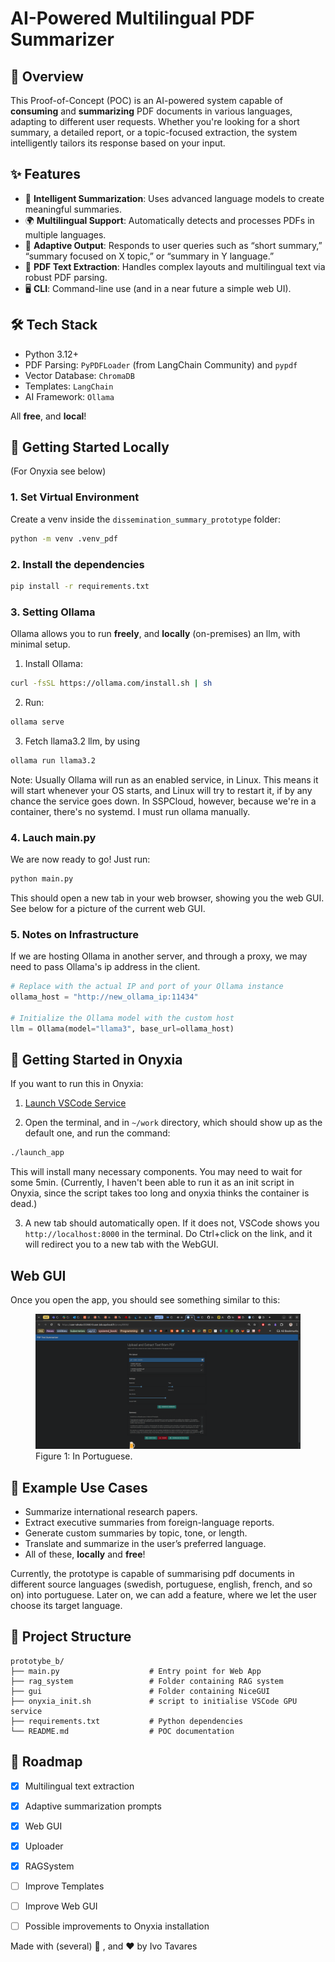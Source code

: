 # AI-Powered Multilingual PDF Summarizer

## 📘 Overview

This Proof-of-Concept (POC) is an AI-powered system capable of **consuming** and **summarizing** PDF documents in various languages, adapting to different user requests. Whether you're looking for a short summary, a detailed report, or a topic-focused extraction, the system intelligently tailors its response based on your input.

## ✨ Features

- 🧠 **Intelligent Summarization**: Uses advanced language models to create meaningful summaries.
- 🌍 **Multilingual Support**: Automatically detects and processes PDFs in multiple languages.
- 🎯 **Adaptive Output**: Responds to user queries such as “short summary,” “summary focused on X topic,” or “summary in Y language.”
- 📄 **PDF Text Extraction**: Handles complex layouts and multilingual text via robust PDF parsing.
- 🖥️ **CLI**: Command-line use (and in a near future a simple web UI).

## 🛠️ Tech Stack

- Python 3.12+
- PDF Parsing: `PyPDFLoader` (from LangChain Community) and `pypdf`
- Vector Database: `ChromaDB`
- Templates: `LangChain`
- AI Framework: `Ollama` 

All **free**, and **local**!


## 🚀 Getting Started Locally
(For Onyxia see below)

### 1. Set Virtual Environment
Create a venv inside the `dissemination_summary_prototype` folder:
```bash
python -m venv .venv_pdf
```

### 2. Install the dependencies

```bash
pip install -r requirements.txt
```

### 3. Setting Ollama
Ollama allows you to run **freely**, and **locally** (on-premises) an llm, with minimal setup.
1. Install Ollama:
```bash
curl -fsSL https://ollama.com/install.sh | sh
```
2. Run: 
```bash
ollama serve
```
3. Fetch llama3.2 llm, by using
```bash
ollama run llama3.2
```
Note: Usually Ollama will run as an enabled service, in Linux. 
This means it will start whenever your 
OS starts, and Linux will try to restart it, if by any chance the service goes down.
In SSPCloud, however, because we're in a container, there's no systemd. I must run ollama 
manually.


### 4. Lauch main.py
We are now ready to go! 
Just run:
```bash
python main.py
```
This should open a new tab in your web browser, showing you the web GUI.
See below for a picture of the current web GUI.


### 5. Notes on Infrastructure

If we are hosting Ollama in another server, and through a proxy, we may need to pass Ollama's
ip address in the client.
```python
# Replace with the actual IP and port of your Ollama instance
ollama_host = "http://new_ollama_ip:11434"

# Initialize the Ollama model with the custom host
llm = Ollama(model="llama3", base_url=ollama_host)
```

## 🚀 Getting Started in Onyxia

If you want to run this in Onyxia:
1. [Launch VSCode Service](https://datalab.sspcloud.fr/launcher/ide/vscode-pytorch-gpu?name=vscode-pytorch-gpu&version=2.3.16&s3=region-79669f20&init.personalInit=«https%3A%2F%2Fraw.githubusercontent.com%2FAIML4OS%2FWP12%2Frefs%2Fheads%2Fmain%2Fwp12_hackathon%2Fdissemination_summary_prototype%2Fprototype_b%2Fonyxia_init.sh»&networking.user.enabled=true&networking.user.ports[0]=8000&autoLaunch=true)

2. Open the terminal, and in `~/work` directory, which should show up as the default one, and run the command:
```bash
./launch_app
```
This will install many necessary components. You may need to wait for some 5min. 
(Currently, I haven't been able to run it as an init script in Onyxia, since the script takes too long and onyxia thinks the container is dead.)

3. A new tab should automatically open. If it does not, VSCode shows you `http://localhost:8000` in the terminal.
Do Ctrl+click on the link, and it will redirect you to a new tab with the WebGUI.


## Web GUI

Once you open the app, you should see something similar to this:
<figure>
  <img src="pictures/nicegui_interface.png" alt="Description" width="600"/>
  <figcaption>Figure 1: In Portuguese.</figcaption>
</figure>

## 🧾 Example Use Cases

- Summarize international research papers.
- Extract executive summaries from foreign-language reports.
- Generate custom summaries by topic, tone, or length.
- Translate and summarize in the user’s preferred language.
- All of these, **locally** and **free**!

Currently, the prototype is capable of summarising pdf documents in different source languages (swedish, portuguese, english, french, and so on) into portuguese. Later on, we can add a feature, where we let the user choose its target language.

## 📂 Project Structure

```
prototybe_b/
├── main.py                    # Entry point for Web App
├── rag_system                 # Folder containing RAG system
├── gui                        # Folder containing NiceGUI 
├── onyxia_init.sh             # script to initialise VSCode GPU service
├── requirements.txt           # Python dependencies
└── README.md                  # POC documentation
```

## 📌 Roadmap

- [x] Multilingual text extraction
- [x] Adaptive summarization prompts
- [x] Web GUI
- [x] Uploader
- [x] RAGSystem
- [ ] Improve Templates
- [ ] Improve Web GUI
- [ ] Possible improvements to Onyxia installation


Made with (several) 🤖 , and ❤️ by Ivo Tavares
